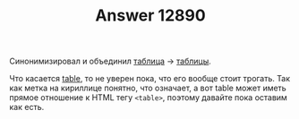 ﻿---
title: "Answer 12890"
se.owner.user_id: 373567
se.owner.display_name: "aepot"
se.owner.link: "https://ru.meta.stackoverflow.com/users/373567/aepot"
se.answer_id: 12890
se.question_id: 12885
se.post_type: answer
se.is_accepted: True
---
<p>Синонимизировал и объединил <a href="https://ru.stackoverflow.com/questions/tagged/%d1%82%d0%b0%d0%b1%d0%bb%d0%b8%d1%86%d0%b0" class="post-tag" title="показать вопросы с меткой [таблица]" aria-label="показать вопросы с меткой [таблица]" rel="tag" aria-labelledby="tag-таблица-tooltip-container">таблица</a> → <a href="https://ru.stackoverflow.com/questions/tagged/%d1%82%d0%b0%d0%b1%d0%bb%d0%b8%d1%86%d1%8b" class="post-tag" title="показать вопросы с меткой [таблицы]" aria-label="показать вопросы с меткой [таблицы]" rel="tag" aria-labelledby="tag-таблицы-tooltip-container">таблицы</a>.</p>
<p>Что касается <a href="https://ru.stackoverflow.com/questions/tagged/table" class="post-tag" title="показать вопросы с меткой [table]" aria-label="показать вопросы с меткой [table]" rel="tag" aria-labelledby="tag-table-tooltip-container">table</a>, то не уверен пока, что его вообще стоит трогать. Так как метка на кириллице понятно, что означает, а вот table может иметь прямое отношение к HTML тегу <code>&lt;table&gt;</code>, поэтому давайте пока оставим как есть.</p>
